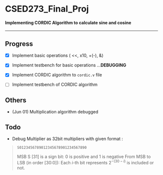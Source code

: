 ﻿# CSED273_Final_Proj
#### Implementing CORDIC Algorithm to calculate sine and cosine
---
## Progress
- [x] Implement basic operations ( <<, x10, +(-), &)

- [x] Implement testbench for basic operations ...**DEBUGGING**

- [x] Implement CORDIC algorithm to `cordic.v` file

- [ ] Implement testbench of CORDIC algorithm 

## Others
* (Jun 01) Multiplication algorithm debugged

## Todo
* Debug Multiplier as 32bit multipliers with given format :

> `S0123456789012345678901234567890`
>
> MSB S [31] is a sign bit: 0 is positive and 1 is negative
> From MSB to LSB (in order [30:0]): Each  $i$-th bit represents $2^{-(30-i)}$ is included or not.
